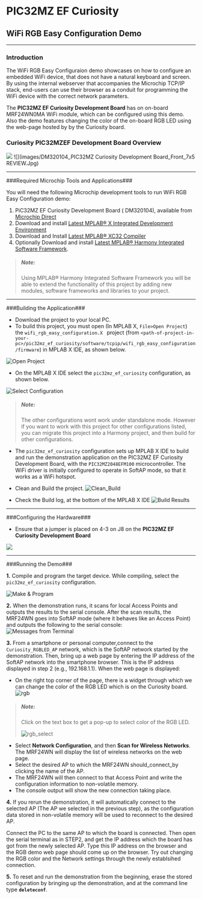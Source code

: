 # PIC32MZ EF Curiosity #

## WiFi RGB Easy Configuration Demo ##
----------

### Introduction ###
The WiFi RGB Easy Configuraion demo showcases on how to configure an embedded WiFi device, that does not have a natural keyboard and screen. By using the internal webserver that accompanies the Microchip TCP/IP stack, end-users can use their browser as a conduit for programming the WiFi device with the correct network parameters.

The **PIC32MZ EF Curiosity Development Board** has on on-board MRF24WN0MA WiFi module, which can be configured using this demo. Also the demo features changing the color of the on-board RGB LED using the web-page hosted by by the Curiosity board.

### Curiosity PIC32MZEF Development Board Overview ###
![](images/pic32mz_ef_curiosity.png)
![](images/DM320104_PIC32MZ Curiosity Development Board_Front_7x5 REVIEW.Jpg)

----------
>>>>>>>>>>>>>>>

###Required Microchip Tools and Applications###

You will need the following Microchip development tools to run WiFi RGB Easy Configuration demo:

1. PiC32MZ EF Curiosity Development Board ( DM320104), available from [Microchip Direct](http://www.microchipdirect.com/productsearch.aspx?Keywords=DM320104)
2. Download and install [Latest MPLAB® X Integrated Development Environment](http://www.microchip.com/mplab/mplab-x-ide)
3. Download and Install [Latest MPLAB® XC32 Compiler](http://www.microchip.com/mplab/compilers)
4. Optionally Download and install [Latest MPLAB® Harmony Integrated Software Framework](http://www.microchip.com/mplab/mplab-harmony). 

> ##### Note: #####
> Using MPLAB® Harmony Integrated Software Framework you will be able to extend the functionality of this project by adding new modules, software frameworks and libraries to your project.


----------
>>>>>>>>>>>>>>>
###Building the Application###

- Download the project  to your local PC.
- To build this project, you must open (In MPLAB X, `File>Open Project`) the `wifi_rgb_easy_configuration.X ` project (from `<path-of-project-in-your-pc>/pic32mz_ef_curiosity/software/tcpip/wifi_rgb_easy_configuration/firmware`) in MPLAB X IDE, as shown below. 

![Open Project](images/open_project.png)

- On the MPLAB X IDE select the `pic32mz_ef_curiosity` configuration, as shown below.

![Select Configuration](images/config_select.png) 

> ##### Note: #####
> The other configurations wont work under standalone mode. However if you want to work with this project for other configurations listed, you can migrate this project into a Harmony project, and then build for other configurations.

- The `pic32mz_ef_curiosity` configuration sets up MPLAB X IDE to build and run the demonstration application on the PIC32MZ EF Curiosity Development Board, with the `PIC32MZ2048EFM100` microcontroller. The WiFi driver is initially configured to operate in SoftAP mode, so that it works as a WiFi hotspot.

- Clean and Build the project.
![Clean_Build](images/clean_build.png)

- Check the Build log, at the bottom of the MPLAB X IDE
![Build Results](images/build_ok.png)


----------
>>>>>>>>>>>>>>>
###Configuring the Hardware###
- Ensure that a jumper is placed on 4-3 on J8 on the **PIC32MZ EF Curiosity Development Board**

![](images/Jumper_J8.png)

----------
>>>>>>>>>>>>>>>
###Running the Demo###

**1.** Compile and program the target device. While compiling, select the `pic32mz_ef_curiosity` configuration.

![Make & Program](images/make_program.png)

**2.** When the demonstration runs, it scans for local Access Points and outputs the results to the serial console. After the scan results, the MRF24WN goes into SoftAP mode (where it behaves like an Access Point) and outputs the following to the serial console:  
![Messages from Terminal](images/terminal_wifi_easy_configuration.png)

**3.** From a smartphone or personal computer,connect to the `Curiosity_RGBLED_AP` network, which is the SoftAP network started by the demonstration. Then, bring up a web page by entering the IP address of the SoftAP network into the smartphone browser. This is the IP address displayed in step 2 (e.g., 192.168.1.1). When the web page is displayed:

- On the right top corner of the page, there is a widget through which we can change the color of the RGB LED which is on the Curiosity board.
![rgb](images/rgb.png)
> ##### Note: #####
>Click on the text box to get a pop-up to select color of the RGB LED.
> 
>![rgb_select](images/rgb1.png)

- Select **Network Configuration**, and then **Scan for Wireless Networks**. The MRF24WN will display the list of wireless networks on the web page. 
- Select the desired AP to which the MRF24WN should_connect_by clicking the name of the AP.
- The MRF24WN will then connect to that Access Point and write the configuration information to non-volatile memory.
- The console output will show the new connection taking place.

**4.** If you rerun the demonstration, it will automatically connect to the selected AP (The AP we selected in the previous step), as the configuration data stored in non-volatile memory will be used to reconnect to the desired AP.

Connect the PC to the same AP to which the board is connected. Then open the serial terminal as in STEP2, and get the IP address which the board has got from the newly selected AP. Type this IP address on the browser and the RGB demo web page should come up on the browser. Try out changing the RGB color and the Network settings through the newly establsihed connection. 

**5.** To reset and run the demonstration from the beginning, erase the stored configuration by bringing up the demonstration, and at the command line type **`deleteconf`**.
 






